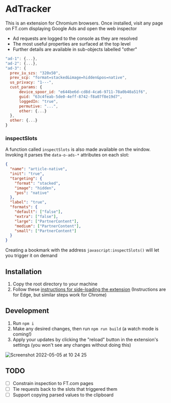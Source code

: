 # AdTracker

This is an extension for Chromium browsers. Once installed, visit any page on FT.com displaying Google Ads and open the web inspector
- Ad requests are logged to the console as they are resolved
- The most useful properties are surfaced at the top level
- Further details are available in sub-objects labelled "other"

```js
"ad-1": {...},
"ad-2": {...},
"ad-3": {
  prev_iu_szs: "320x50",
  prev_scp: "format=stacked&image=hidden&pos=native",
  us_privacy: "1---",
  cust_params: {
      device_spoor_id: "e644be6d-cd8d-4ca6-9711-78a0b40a51f6",
      guid: "63c4feab-5de0-4eff-8742-f8a07f8e19d7",
      loggedIn: "true",
      permutive: "...",
      other: {...}
  },
  other: {...}
}
```

### inspectSlots

A function called `inspectSlots` is also made available on the window. Invoking it parses the `data-o-ads-*` attributes on each slot:

```json
{
  "name": "article-native",
  "init": "true",
  "targeting": {
    "format": "stacked",
    "image": "hidden",
    "pos": "native"
  },
  "label": "true",
  "formats": {
    "default": ["false"],
    "extra": ["false"],
    "large": ["PartnerContent"],
    "medium": ["PartnerContent"],
    "small": ["PartnerContent"]
  }
}
```
Creating a bookmark with the address `javascript:inspectSlots()` will let you trigger it on demand

## Installation

1. Copy the root directory to your machine
1. Follow these [instructions for side-loading the extension](https://docs.microsoft.com/en-us/microsoft-edge/extensions-chromium/getting-started/extension-sideloading)
   (Instructions are for Edge, but similar steps work for Chrome)

## Development

1. Run `npm i`
2. Make any desired changes, then run `npm run build`
   (a watch mode is coming!)
3. Apply your updates by clicking the "reload" button in the extension's settings
   (you won't see any changes without doing this)

![Screenshot 2022-05-05 at 10 24 25](https://user-images.githubusercontent.com/21795/166896696-9e5e57f2-66ce-4404-b65d-1394d629e919.png)

## TODO

- [ ] Constrain inspection to FT.com pages
- [ ] Tie requests back to the slots that triggered them
- [ ] Support copying parsed values to the clipboard

